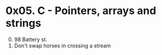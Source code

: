 # 0x05. C - Pointers, arrays and strings

0. 98 Battery st.
1. Don't swap horses in crossing a stream
